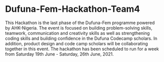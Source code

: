 # Dufuna-Fem-Hackathon-Team4
This Hackathon is the last phase of the Dufuna-Fem programme powered by AHK-Nigeria. The event is focused on building problem-solving skills, teamwork, communication and creativity skills as well as strengthening coding skills and building confidence in the Dufuna Codecamp scholars. In addition, product design and code camp scholars will be collaborating together in this event. The hackathon has been scheduled to run for a week from Saturday 19th June - Saturday, 26th June, 2021.
